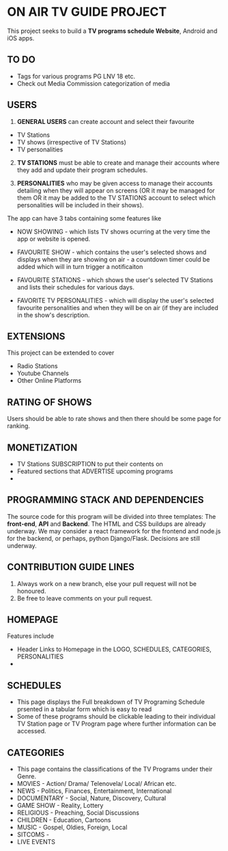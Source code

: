 # ON AIR TV GUIDE PROJECT
This project seeks to build a **TV programs schedule Website**, Android and iOS apps.


## TO DO
* Tags for various programs PG LNV 18 etc. 
* Check out Media Commission categorization of media

## USERS

1. **GENERAL USERS** can create account and select their favourite 
* TV Stations
* TV shows (irrespective of TV Stations)
* TV personalities


2. **TV STATIONS** must be able to create and manage their accounts where they add and update their program schedules. 

3. **PERSONALITIES** who may be given access to manage their accounts detailing when they will appear on screens (OR it may be managed for them OR it may be added to the TV STATIONS account to select which personalities will be included in their shows).


The app can have 3 tabs containing some features like

* NOW SHOWING - which lists TV shows ocurring at the very time the app or website is opened. 

* FAVOURITE SHOW - which contains the user's selected shows and displays when they are showing on air - a countdown timer could be added which will in turn trigger a notificaiton

* FAVOURITE STATIONS - which shows the user's selected TV Stations and lists their schedules for various days. 

* FAVORITE TV PERSONALITIES - which will display the user's selected favourite personalities and when they will be on air (if they are included in the show's description. 


## EXTENSIONS

This project can be extended to cover 
* Radio Stations
* Youtube Channels
* Other Online Platforms

## RATING OF SHOWS

Users should be able to rate shows and then there should be some page for ranking.

## MONETIZATION

* TV Stations SUBSCRIPTION to put their contents on
* Featured sections that ADVERTISE upcoming programs
* 



## PROGRAMMING STACK AND DEPENDENCIES
The source code for this program will be divided into three templates: The **front-end**, **API** and **Backend**. The HTML and CSS buildups are already underway. We may consider a react framework for the frontend and node.js for the backend, or perhaps, python Django/Flask. Decisions are still underway.  


## CONTRIBUTION GUIDE LINES
1. Always work on a new branch, else your pull request will not be honoured. 
2. Be free to leave comments on your pull request. 


## HOMEPAGE
Features include
* Header Links to Homepage in the LOGO, SCHEDULES, CATEGORIES, PERSONALITIES
* 

## SCHEDULES
* This page displays the Full breakdown of TV Programing Schedule prsented in a tabular form which is easy to read
* Some of these programs should be clickable leading to their individual TV Station page or TV Program page where further information can be accessed. 

## CATEGORIES
* This page contains the classifications of the TV Programs under their Genre. 
* MOVIES - Action/ Drama/ Telenovela/ Local/ African etc. 
* NEWS - Politics, Finances, Entertainment, International
* DOCUMENTARY - Social, Nature, Discovery, Cultural
* GAME SHOW - Reality, Lottery
* RELIGIOUS - Preaching, Social Discussions
* CHILDREN - Education, Cartoons
* MUSIC - Gospel, Oldies, Foreign, Local
* SITCOMS - 
* LIVE EVENTS

